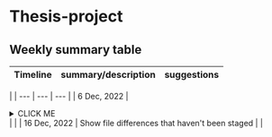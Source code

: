 # Thesis-project

## Weekly summary table

| Timeline | summary/description | suggestions |
| --- | --- | --- |
| 
| --- | --- | --- |
| 6 Dec, 2022 | <details><summary>CLICK ME</summary>
<p>

#### We can hide anything, even code!

```ruby
   puts "Hello World"
```

</p>
</details> | |
| 16 Dec, 2022 | Show file differences that haven't been staged |
| 
